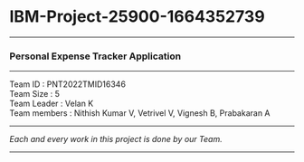 # IBM-Project-25900-1664352739
<hr>
<h3>Personal Expense Tracker Application</h3>
<hr>
Team ID : PNT2022TMID16346 <br>
Team Size : 5 <br>
Team Leader : Velan K <br>
Team members : Nithish Kumar V, Vetrivel V, Vignesh B, Prabakaran A <br>
<hr>
<i>Each and every work in this project is done by our Team.</i>
<hr>
